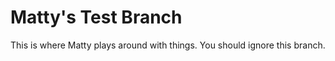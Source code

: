 # Matty's Test Branch
This is where Matty plays around with things. You should ignore this branch. 
